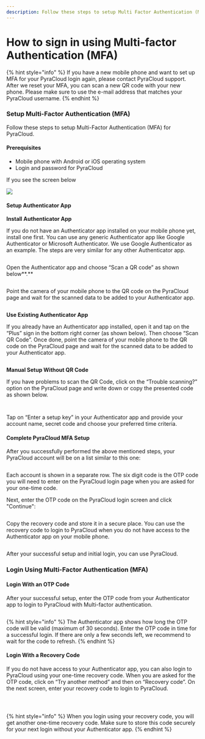 ```yaml
---
description: Follow these steps to setup Multi Factor Authentication (MFA).
---
```


# How to sign in using Multi-factor Authentication (MFA)

{% hint style="info" %}
If you have a new mobile phone and want to set up MFA for your PyraCloud login again, please contact PyraCloud support. After we reset your MFA, you can scan a new QR code with your new phone. Please make sure to use the e-mail address that matches your PyraCloud username.
{% endhint %}

### Setup Multi-Factor Authentication (MFA)

Follow these steps to setup Multi-Factor Authentication (MFA) for PyraCloud.

#### **Prerequisites**

* Mobile phone with Android or iOS operating system
* Login and password for PyraCloud

If you see the screen below

![](<../../.gitbook/assets/image (7) (1) (1).png>)

#### Setup Authenticator App

**Install Authenticator App**

If you do not have an Authenticator app installed on your mobile phone yet, install one first. You can use any generic Authenticator app like Google Authenticator or Microsoft Authenticator. We use Google Authenticator as an example. The steps are very similar for any other Authenticator app.

<figure><img src="../../.gitbook/assets/image (2) (1) (1) (1).png" alt=""><figcaption></figcaption></figure>

Open the Authenticator app and choose “Scan a QR code” as shown below**.**

<figure><img src="../../.gitbook/assets/image (3) (1) (1) (1).png" alt=""><figcaption></figcaption></figure>

Point the camera of your mobile phone to the QR code on the PyraCloud page and wait for the scanned data to be added to your Authenticator app.

<figure><img src="../../.gitbook/assets/image (4) (1) (1) (1).png" alt=""><figcaption></figcaption></figure>

**Use Existing Authenticator App**

If you already have an Authenticator app installed, open it and tap on the “Plus” sign in the bottom right corner (as shown below). Then choose “Scan QR Code”. Once done, point the camera of your mobile phone to the QR code on the PyraCloud page and wait for the scanned data to be added to your Authenticator app.

<figure><img src="../../.gitbook/assets/image (5) (1) (1) (1).png" alt=""><figcaption></figcaption></figure>

**Manual Setup Without QR Code**

If you have problems to scan the QR Code, click on the “Trouble scanning?” option on the PyraCloud page and write down or copy the presented code as shown below.

<figure><img src="../../.gitbook/assets/image (6) (1) (1) (1).png" alt=""><figcaption></figcaption></figure>

<figure><img src="../../.gitbook/assets/image (7) (1) (1) (1).png" alt=""><figcaption></figcaption></figure>

Tap on “Enter a setup key” in your Authenticator app and provide your account name, secret code and choose your preferred time criteria.

#### Complete PyraCloud MFA Setup

After you successfully performed the above mentioned steps, your PyraCloud account will be on a list similar to this one:

<figure><img src="../../.gitbook/assets/image (8) (1) (1).png" alt=""><figcaption></figcaption></figure>

Each account is shown in a separate row. The six digit code is the OTP code you will need to enter on the PyraCloud login page when you are asked for your one-time code.

Next, enter the OTP code on the PyraCloud login screen and click "Continue":

<figure><img src="../../.gitbook/assets/image (9) (1) (1).png" alt=""><figcaption></figcaption></figure>

Copy the recovery code and store it in a secure place. You can use the recovery code to login to PyraCloud when you do not have access to the Authenticator app on your mobile phone.

<figure><img src="../../.gitbook/assets/image (11) (1) (1).png" alt=""><figcaption></figcaption></figure>

After your successful setup and initial login, you can use PyraCloud.

### Login Using Multi-Factor Authentication (MFA)

#### Login With an OTP Code

After your successful setup, enter the OTP code from your Authenticator app to login to PyraCloud with Multi-factor authentication.

<figure><img src="../../.gitbook/assets/image (12) (1) (1).png" alt=""><figcaption></figcaption></figure>

{% hint style="info" %}
The Authenticator app shows how long the OTP code will be valid (maximum of 30 seconds). Enter the OTP code in time for a successful login. If there are only a few seconds left, we recommend to wait for the code to refresh.
{% endhint %}

#### Login With a Recovery Code

If you do not have access to your Authenticator app, you can also login to PyraCloud using your one-time recovery code. When you are asked for the OTP code, click on “Try another method” and then on “Recovery code”. On the next screen, enter your recovery code to login to PyraCloud.

<figure><img src="../../.gitbook/assets/image (13) (1) (1).png" alt=""><figcaption></figcaption></figure>

<figure><img src="../../.gitbook/assets/image (15) (1) (1).png" alt=""><figcaption></figcaption></figure>

<figure><img src="../../.gitbook/assets/image (16) (1) (1).png" alt=""><figcaption></figcaption></figure>

{% hint style="info" %}
When you login using your recovery code, you will get another one-time recovery code. Make sure to store this code securely for your next login without your Authenticator app.
{% endhint %}

<figure><img src="../../.gitbook/assets/image (17) (1) (1).png" alt=""><figcaption></figcaption></figure>
